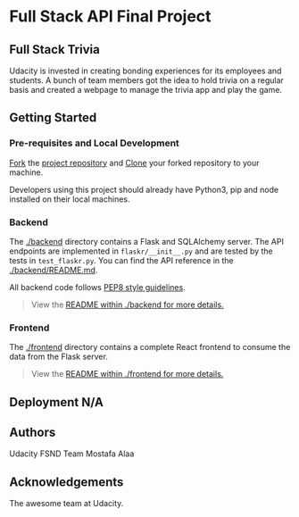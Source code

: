 # Full Stack API Final Project


## Full Stack Trivia

Udacity is invested in creating bonding experiences for its employees and students. A bunch of team members got the idea to hold trivia on a regular basis and created a webpage to manage the trivia app and play the game.

## Getting Started

### Pre-requisites and Local Development

[Fork](https://help.github.com/en/articles/fork-a-repo) the [project repository](https://github.com/udacity/FSND/blob/master/projects/02_trivia_api/starter) and [Clone](https://help.github.com/en/articles/cloning-a-repository) your forked repository to your machine.

Developers using this project should already have Python3, pip and node installed on their local machines.


### Backend

The [./backend](https://github.com/Mostafa-Farghly/FSND/blob/master/projects/02_trivia_api/starter/backend/README.md) directory contains a Flask and SQLAlchemy server. The API endpoints are implemented in `flaskr/__init__.py` and are tested by the tests in `test_flaskr.py`. You can find the API reference in the [./backend/README.md](https://github.com/Mostafa-Farghly/FSND/blob/master/projects/02_trivia_api/starter/backend/README.md).

All backend code follows [PEP8 style guidelines](https://www.python.org/dev/peps/pep-0008/).

>View the [README within ./backend for more details.](./backend/README.md)


### Frontend

The [./frontend](https://github.com/Mostafa-Farghly/FSND/blob/master/projects/02_trivia_api/starter/frontend/README.md) directory contains a complete React frontend to consume the data from the Flask server.

>View the [README within ./frontend for more details.](./frontend/README.md)

## Deployment N/A

## Authors
Udacity FSND Team
Mostafa Alaa 

## Acknowledgements 
The awesome team at Udacity.

